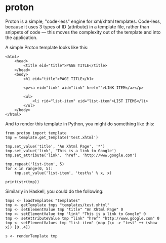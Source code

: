 proton
======

Proton is a simple, "code-less" engine for xml/xhtml templates. Code-less, because it uses 3 types of ID (attribute) in a template file, rather than snippets of code — this moves the complexity out of the template and into the application.

A simple Proton template looks like this:

    <html>
        <head>
            <title eid="title">PAGE TITLE</title>
        </head>
        <body>
            <h1 eid="title">PAGE TITLE</h1>

            <p><a eid="link" aid="link" href="">LINK ITEM</a></p>

            <ul>
                <li rid="list-item" eid="list-item">LIST ITEMS</li>
            </ul>
        </body>
    </html>

And to render this template in Python, you might do something like this:

    from proton import template
    tmp = template.get_template('test.xhtml')

    tmp.set_value('title', 'An Xhtml Page', '*')
    tmp.set_value('link', 'This is a link to Google')
    tmp.set_attribute('link', 'href', 'http://www.google.com')

    tmp.repeat('list-item', 5)
    for x in range(0, 5):
        tmp.set_value('list-item', 'test%s' % x, x)

    print(str(tmp))

Similarly in Haskell, you could do the following:

    tmps <- loadTemplates "templates"
    tmp <- getTemplate tmps "templates/test.xhtml"
    tmp <- setElementValue tmp "title" "An Xhtml Page" 0
    tmp <- setElementValue tmp "link" "This is a link to Google" 0
    tmp <- setAttributeValue tmp "link" "href" "http://www.google.com" 0
    tmp <- setElementValues tmp "list-item" (map (\x -> "test" ++ (show x)) [0..4])
    
    s <- renderTemplate tmp

